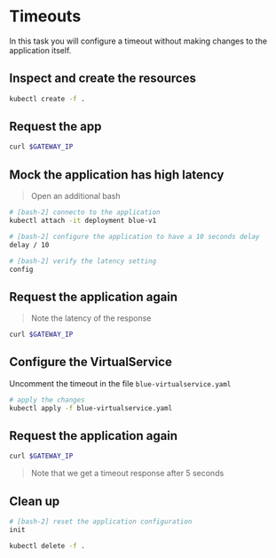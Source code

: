 # Timeouts

In this task you will configure a timeout without making changes to the application itself.

## Inspect and create the resources

```bash
kubectl create -f .
```

## Request the app

```bash
curl $GATEWAY_IP
```

## Mock the application has high latency

> Open an additional bash

```bash
# [bash-2] connecto to the application
kubectl attach -it deployment blue-v1

# [bash-2] configure the application to have a 10 seconds delay
delay / 10

# [bash-2] verify the latency setting
config
```

## Request the application again

> Note the latency of the response

```bash
curl $GATEWAY_IP
```

## Configure the VirtualService

Uncomment the timeout in the file `blue-virtualservice.yaml`

```bash
# apply the changes
kubectl apply -f blue-virtualservice.yaml
```

## Request the application again

```bash
curl $GATEWAY_IP
```

> Note that we get a timeout response after 5 seconds

## Clean up

```bash
# [bash-2] reset the application configuration
init

kubectl delete -f .
```
